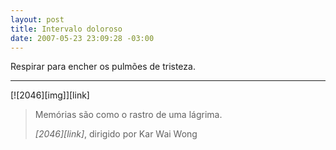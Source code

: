 ```yaml
--- 
layout: post
title: Intervalo doloroso
date: 2007-05-23 23:09:28 -03:00
---
```


Respirar para encher os pulmões de tristeza.

---

<aside class="image centered">
  [![2046][img]][link]
</aside>

> Memórias são como o rastro de uma lágrima.
> <footer><cite>[2046][link]</cite>, dirigido por Kar Wai Wong</footer>

[img]:  http://ia.media-imdb.com/images/M/MV5BMTM1MjIyMzA1Nl5BMl5BanBnXkFtZTYwMDczMTY3._V1._SX485_SY422_.jpg
[link]: http://www.imdb.com/title/tt0212712/
